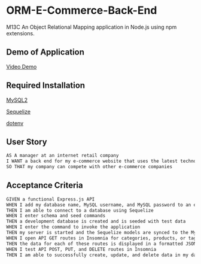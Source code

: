 # ORM-E-Commerce-Back-End
M13C
An Object Relational Mapping application in Node.js using npm extensions.

## Demo of Application

[Video Demo](https://app.castify.com/analyze/261d6383-4f10-4a00-b2d4-ecf02188dfd0)

## Required Installation

[MySQL2](https://www.npmjs.com/package/mysql2)

[Sequelize](https://www.npmjs.com/package/sequelize) 

[dotenv](https://www.npmjs.com/package/dotenv)

## User Story

```md
AS A manager at an internet retail company
I WANT a back end for my e-commerce website that uses the latest technologies
SO THAT my company can compete with other e-commerce companies
```

## Acceptance Criteria

```md
GIVEN a functional Express.js API
WHEN I add my database name, MySQL username, and MySQL password to an environment variable file
THEN I am able to connect to a database using Sequelize
WHEN I enter schema and seed commands
THEN a development database is created and is seeded with test data
WHEN I enter the command to invoke the application
THEN my server is started and the Sequelize models are synced to the MySQL database
WHEN I open API GET routes in Insomnia for categories, products, or tags
THEN the data for each of these routes is displayed in a formatted JSON
WHEN I test API POST, PUT, and DELETE routes in Insomnia
THEN I am able to successfully create, update, and delete data in my database
```
